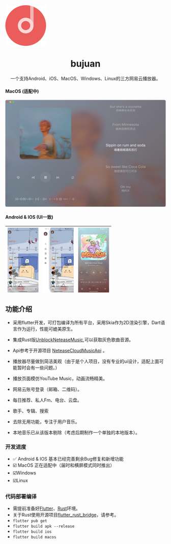 

<img align="center" src="macos/Runner/Assets.xcassets/AppIcon.appiconset/app_icon_256.png" alt="app_icon_256" style="zoom: 50%;" />

<h1 align="center">bujuan</h1>

<p align="center">一个支持Android、iOS、MacOS、Windows、Linux的三方网易云播放器。</p>



#### MacOS (适配中)	

![](images/957.png)



#### Android & IOS (UI一致)

| <img src="images/956.jpeg" alt="956" style="zoom:20%;" /> | <img src="images/954.jpeg" alt="954" style="zoom:20%;" /> | <img src="images/955.jpeg" alt="955" style="zoom:20%;" /> |
| --------------------------------------------------------- | --------------------------------------------------------- | --------------------------------------------------------- |







## 功能介绍
- 采用flutter开发，可打包编译为所有平台，采用Skia作为2D渲染引擎，Dart语言作为运行，性能可媲美原生。

- 集成Rust版[UnblockNeteaseMusic](https://github.com/UnblockNeteaseMusic/server-rust),可以获取灰色歌曲音源。

- Api参考于开源项目 [NeteaseCloudMusicApi](https://github.com/Binaryify/NeteaseCloudMusicApi) 。

- 播放器尽量做到简洁美观（由于是个人项目，没有专业的ui设计，适配上面可能暂时会有一些问题。）

- 播放页面模仿YouTube Music，动画流畅精美。

- 网易云账号登录（邮箱、二维码）。

- 每日推荐、私人Fm、电台、云盘。

- 歌手、专辑、搜索

- 去除无用功能，专注于用户音乐。

- 本地音乐已从该版本剔除（考虑后期制作一个单独的本地版本）。

  

### 开发进度

- ✅ Android & IOS 基本已经完善剩余Bug修复和新增功能
- ☑️ MacOS 正在适配中（届时和横屏模式同时推出）
- ☑️Windows
- ☑️Linux



### 代码部署编译

- 需提前准备好[Flutter](https://flutter.cn/)、[Rust](https://www.rust-lang.org/)环境。
- 关于Rust使用开源项目[flutter_rust_bridge](https://github.com/fzyzcjy/flutter_rust_bridge)，请参考。
- `flutter pub get`
- `flutter build apk --release`
- `flutter build ios`
- `flutter build macos`
